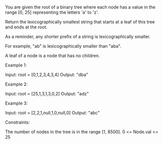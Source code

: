 You are given the root of a binary tree where each node has a value in the
range [0, 25] representing the letters 'a' to 'z'.

Return the lexicographically smallest string that starts at a leaf of this
tree and ends at the root.

As a reminder, any shorter prefix of a string is lexicographically
smaller.


For example, "ab" is lexicographically smaller than "aba".


A leaf of a node is a node that has no children.


Example 1:


Input: root = [0,1,2,3,4,3,4]
Output: "dba"


Example 2:


Input: root = [25,1,3,1,3,0,2]
Output: "adz"


Example 3:


Input: root = [2,2,1,null,1,0,null,0]
Output: "abc"



Constraints:


The number of nodes in the tree is in the range [1, 8500].
0 <= Node.val <= 25




